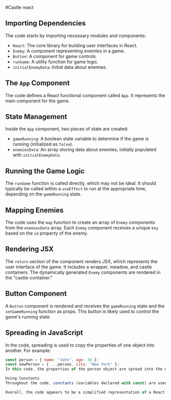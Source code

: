 #Castle react

## Importing Dependencies

The code starts by importing necessary modules and components:

- `React`: The core library for building user interfaces in React.
- `Enemy`: A component representing enemies in a game.
- `Button`: A component for game controls.
- `runGame`: A utility function for game logic.
- `initialEnemyData`: Initial data about enemies.

## The `App` Component

The code defines a React functional component called `App`. It represents the main component for the game.

## State Management

Inside the `App` component, two pieces of state are created:

- `gameRunning`: A boolean state variable to determine if the game is running (initialized as `false`).
- `enemiesData`: An array storing data about enemies, initially populated with `initialEnemyData`.

## Running the Game Logic

The `runGame` function is called directly, which may not be ideal. It should typically be called within a `useEffect` to run at the appropriate time, depending on the `gameRunning` state.

## Mapping Enemies

The code uses the `map` function to create an array of `Enemy` components from the `enemiesData` array. Each `Enemy` component receives a unique `key` based on the `id` property of the enemy.

## Rendering JSX

The `return` section of the component renders JSX, which represents the user interface of the game. It includes a wrapper, meadow, and castle containers. The dynamically generated `Enemy` components are rendered in the "castle-container."

## Button Component

A `Button` component is rendered and receives the `gameRunning` state and the `setGameRunning` function as props. This button is likely used to control the game's running state.

## Spreading in JavaScript

In the code, spreading is used to copy the properties of one object into another. For example:

```javascript
const person = { name: "John", age: 30 };
const newPerson = { ...person, city: "New York" };
In this code, the properties of the person object are spread into the newPerson object, and a new property (city) is added.

Using Constants
Throughout the code, constants (variables declared with const) are used to store and manage data. For example, gameRunning and enemiesData are constants used to hold the state of the game and enemy data, respectively. Constants are useful for storing values that should not be reassigned.

Overall, the code appears to be a simplified representation of a React component for a game. It manages game state, generates enemy components from data, and includes a button for controlling the game's running state.